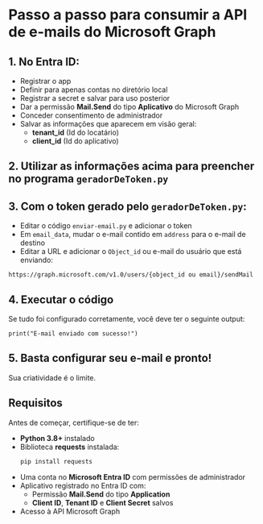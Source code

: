 # Passo a passo para consumir a API de e-mails do Microsoft Graph

## 1. No Entra ID:
- Registrar o app
- Definir para apenas contas no diretório local
- Registrar a secret e salvar para uso posterior
- Dar a permissão **Mail.Send** do tipo **Aplicativo** do Microsoft Graph
- Conceder consentimento de administrador
- Salvar as informações que aparecem em visão geral:
  - **tenant_id** (Id do locatário)
  - **client_id** (Id do aplicativo)

## 2. Utilizar as informações acima para preencher no programa `geradorDeToken.py`

## 3. Com o token gerado pelo `geradorDeToken.py`:
- Editar o código `enviar-email.py` e adicionar o token
- Em `email_data`, mudar o e-mail contido em `address` para o e-mail de destino
- Editar a URL e adicionar o `Object_id` ou e-mail do usuário que está enviando:

```
https://graph.microsoft.com/v1.0/users/{object_id ou email}/sendMail
```

## 4. Executar o código
Se tudo foi configurado corretamente, você deve ter o seguinte output:

```
print("E-mail enviado com sucesso!")
```

## 5. Basta configurar seu e-mail e pronto!
Sua criatividade é o limite.


## Requisitos
Antes de começar, certifique-se de ter:

- **Python 3.8+** instalado
- Biblioteca **requests** instalada:
  ```bash
  pip install requests
  ```
- Uma conta no **Microsoft Entra ID** com permissões de administrador
- Aplicativo registrado no Entra ID com:
  - Permissão **Mail.Send** do tipo **Application**
  - **Client ID**, **Tenant ID** e **Client Secret** salvos
- Acesso à API Microsoft Graph
